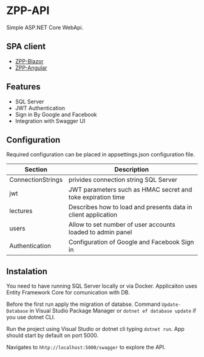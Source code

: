 ﻿# ZPP-API
Simple ASP.NET Core WebApi. 

## SPA client
- [ZPP-Blazor](https://github.com/dejvids/zpp-blazor)
- [ZPP-Angular](https://github.com/dejvids/zpp-angular)

## Features
- SQL Server
- JWT Authentication
- Sign in By Google and Facebook
- Integration with Swagger UI

## Configuration
Required configuration can be placed in appsettings.json configuration file.

|Section          |Description|
|-----------------|-----------|
|ConnectionStrings|privides connection string SQL Server
|jwt              | JWT parameters such as HMAC secret and toke expiration time
|lectures         | Describes how to load and presents data in client application
|users            | Allow to set number of user accounts loaded to admin panel
|Authentication   | Configuration of Google and Facebook Sign in

## Instalation
You need to have running SQL Server locally or via Docker.
Applicaiton uses Entity Framework Core for comunication with DB.

Before the first run apply the migration of databse. Command `Update-Database` in Visual Studio Package Manager or `dotnet ef database update` if you use dotnet CLI. 

Run the project using Visual Studio or dotnet cli typing `dotnet run`. App should start by default on port 5000.

Navigates to `hhtp://localhost:5000/swagger` to explore the API.